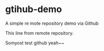 # gtihub-demo
A simple re mote repository demo via Github

This line from remote repository.

Somyost test github yeah~~
